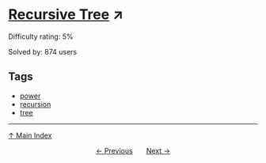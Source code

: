 # [Recursive Tree](https://projecteuler.net/problem=872) ↗️

Difficulty rating: 5%

Solved by: 874 users
## Tags

- [power](../tags/power.md)
- [recursion](../tags/recursion.md)
- [tree](../tags/tree.md)



---

[↑ Main Index](../README.md)


<div align=center><a href='871.md'>← Previous</a> &nbsp;&nbsp; &nbsp;&nbsp;  <a href='873.md'>Next →</a></div>
